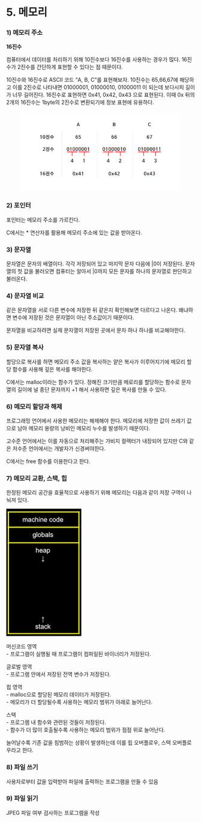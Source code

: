 # 5. 메모리

### 1) 메모리 주소

**16진수**

컴퓨터에서 데이터를 처리하기 위해 10진수보다 16진수를 사용하는 경우가 많다. 16진수가 2진수를 간단하게 표현할 수 있다는 점 때문이다.

10진수와 16진수로 ASCII 코드 “A, B, C”를 표현해보자. 10진수는 65,66,67에 해당하고 이를 2진수로 나타내면 01000001, 01000010, 01000011 이 되는데 보다시피 길이가 너무 길어진다. 16진수로 표현하면 0x41, 0x42, 0x43 으로 표현된다. 이때 0x 뒤의 2개의 16진수는 1byte의 2진수로 변환되기에 정보 표현에 유용하다.

<figure><img src="../../.gitbook/assets/image (88).png" alt=""><figcaption></figcaption></figure>



### 2) 포인터

포인터는 메모리 주소를 가르킨다.

C에서는 \* 연산자를 활용해 메모리 주소에 있는 값을 받아온다.



### 3) 문자열

문자열은 문자의 배열이다. 각각 저장되어 있고 마지막 문자 다음에 |0이 저장된다. 문자열의 첫 값을 불러오면 컴퓨터는 알아서 |0까지 모든 문자를 하나의 문자열로 판단하고 불러온다.



### 4) 문자열 비교

같은 문자열을 서로 다른 변수에 저장한 뒤 같은지 확인해보면 다르다고 나온다. 왜냐하면 변수에 저장된 것은 문자열이 아닌 주소값이기 때문이다.

문자열을 비교하려면 실제 문자열이 저장된 곳에서 문자 하나 하나를 비교해야한다.



### 5) 문자열 복사

할당으로 복사를 하면 메모리 주소 값을 복사하는 얕은 복사가 이루어지기에 메모리 할당 함수를 사용해 깊은 복사를 해야한다.

C에서는 malloc이라는 함수가 있다. 정해진 크기만큼 메로리를 할당하는 함수로 문자열의 길이에 널 종단 문자까지 +1 해서 사용하면 깊은 복사를 만들 수 있다.



### 6) 메모리 할당과 해제

프로그래밍 언어에서 사용한 메모리는 해제해야 한다. 메모리에 저장한 값이 쓰레기 값으로 남아 메모리 용량의 낭비인 메모리 누수를 발생하기 때문이다.

고수준 언어에서는 이를 자동으로 처리해주는 가비지 컬렉터가 내장되어 있지만 C와 같은 저수준 언어에서는 개발자가 신경써야한다.

C에서는 free 함수를 이용한다고 한다.



### 7) 메모리 교환, 스택, 힙

한정된 메모리 공간을 효율적으로 사용하기 위해 메모리는 다음과 같이 저장 구역이 나눠져 있다.

![](<../../.gitbook/assets/image (48).png>)

머신코드 영역\
\- 프로그램이 실행될 때 프로그램이 컴파일된 바이너리가 저장된다.

글로벌 영역\
\- 프로그램 안에서 저장된 전역 변수가 저장된다.

힙 영역\
\- malloc으로 할당된 메모리 데이터가 저장된다. \
\- 메모리가 더 할당될수록 사용하는 메모리 범위가 아래로 늘어난다.

스택\
\- 프로그램 내 함수와 관련된 것들이 저장된다.\
\- 함수가 더 많이 호출될수록 사용하는 메모리 범위가 점점 위로 늘어난다.

늘어날수록 기존 값을 침범하는 상황이 발생하는데 이를 힙 오버플로우, 스택 오버플로우라고 한다.



### 8) 파일 쓰기

사용자로부터 값을 입력받아 파일에 출력하는 프로그램을 만들 수 있음



### 9) 파일 읽기

JPEG 파일 여부 검사하는 프로그램을 작성
